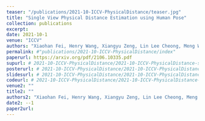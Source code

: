 ```yaml
---
teaser: "/publications/2021-10-ICCV-PhysicalDistance/teaser.jpg"
title: "Single View Physical Distance Estimation using Human Pose"
collection: publications
excerpt: 
date: 2021-10-1
venue: "ICCV"
authors: "Xiaohan Fei, Henry Wang, Xiangyu Zeng, Lin Lee Cheong, Meng Wang, Joseph Tighe"
permalink: #"publications/2021-10-ICCV-PhysicalDistance/index"
paperurl: https://arxiv.org/pdf/2106.10335.pdf
supurl: # 2021-10-ICCV-PhysicalDistance/2021-10-ICCV-PhysicalDistance-sup.pdf
posterurl: # 2021-10-ICCV-PhysicalDistance/2021-10-ICCV-PhysicalDistance-poster.pdf
slidesurl: # 2021-10-ICCV-PhysicalDistance/2021-10-ICCV-PhysicalDistance-slides.pdf
codeurl: # 2021-10-ICCV-PhysicalDistance/2021-10-ICCV-PhysicalDistance-code.zip
venue2: ""
title2: ""
authors2: "Xiaohan Fei, Henry Wang, Xiangyu Zeng, Lin Lee Cheong, Meng Wang, Joseph Tighe"
date2: --1
paper2url: 
---
```



